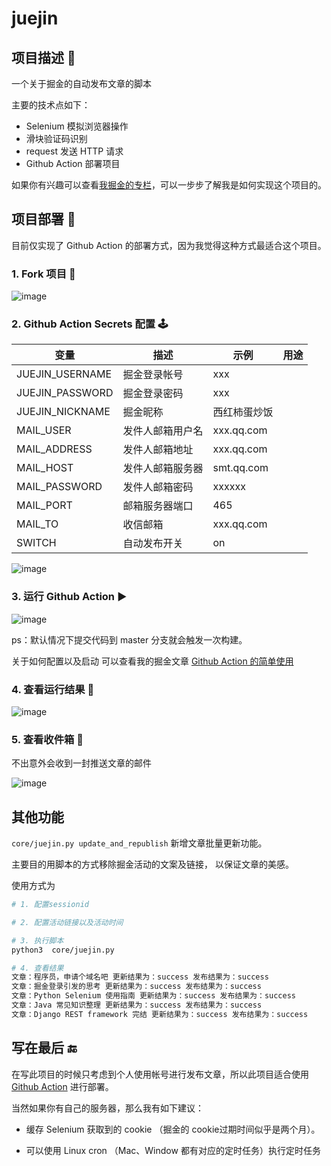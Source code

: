 # juejin


## 项目描述 🔑

一个关于掘金的自动发布文章的脚本    

主要的技术点如下：            
 
- Selenium 模拟浏览器操作     
- 滑块验证码识别 
- request 发送 HTTP 请求   
- Github Action 部署项目 

如果你有兴趣可以查看[我掘金的专栏](https://juejin.cn/column/6980219687397228551)，可以一步步了解我是如何实现这个项目的。
  

## 项目部署 🥳

目前仅实现了 Github Action 的部署方式，因为我觉得这种方式最适合这个项目。   

### 1. Fork 项目 🔗    

![image](https://user-images.githubusercontent.com/21220871/124370460-a2464f80-dcaa-11eb-85b9-fbbb8552035b.png)


### 2. Github Action Secrets 配置  🕹    

| 变量 | 描述 |  示例 | 用途 |
| --- | --- |  --- |  --- |
| JUEJIN_USERNAME | 掘金登录帐号 |  xxx | 
| JUEJIN_PASSWORD | 掘金登录密码 | xxx |
| JUEJIN_NICKNAME | 掘金昵称 | 西红柿蛋炒饭 | 
| MAIL_USER | 发件人邮箱用户名 |  xxx.qq.com | 
| MAIL_ADDRESS | 发件人邮箱地址 | xxx.qq.com |
| MAIL_HOST | 发件人邮箱服务器 | smt.qq.com |
| MAIL_PASSWORD | 发件人邮箱密码 | xxxxxx |
| MAIL_PORT | 邮箱服务器端口 |  465 |
| MAIL_TO | 收信邮箱 | xxx.qq.com |
| SWITCH | 自动发布开关 | on |

![image](https://user-images.githubusercontent.com/21220871/124370464-ba1dd380-dcaa-11eb-9c51-30cab0fdf98c.png)     


### 3. 运行  Github Action ▶️

![image](https://user-images.githubusercontent.com/21220871/124370473-cf92fd80-dcaa-11eb-8238-e8f04a8c9828.png)
    
ps：默认情况下提交代码到 master 分支就会触发一次构建。   

关于如何配置以及启动 可以查看我的掘金文章 [ Github Action 的简单使用 ](https://juejin.cn/post/6969119163293892639)    

### 4. 查看运行结果 😬

![image](https://user-images.githubusercontent.com/21220871/124370571-bc346200-dcab-11eb-9a88-3f9067dc9047.png)


### 5. 查看收件箱 📮

不出意外会收到一封推送文章的邮件

![image](https://user-images.githubusercontent.com/21220871/124370449-85118100-dcaa-11eb-99a9-9ce0c5de57ae.png)

## 其他功能

`core/juejin.py update_and_republish` 新增文章批量更新功能。

主要目的用脚本的方式移除掘金活动的文案及链接， 以保证文章的美感。   

使用方式为

```bash
# 1. 配置sessionid

# 2. 配置活动链接以及活动时间

# 3. 执行脚本
python3  core/juejin.py

# 4. 查看结果
文章：程序员，申请个域名吧 更新结果为：success 发布结果为：success
文章：掘金登录引发的思考 更新结果为：success 发布结果为：success
文章：Python Selenium 使用指南 更新结果为：success 发布结果为：success
文章：Java 常见知识整理 更新结果为：success 发布结果为：success
文章：Django REST framework 完结 更新结果为：success 发布结果为：success
```




## 写在最后 🔚

在写此项目的时候只考虑到个人使用帐号进行发布文章，所以此项目适合使用  [Github Action](https://docs.github.com/cn/actions) 进行部署。

当然如果你有自己的服务器，那么我有如下建议：     

- 缓存 Selenium 获取到的 cookie （掘金的 cookie过期时间似乎是两个月）。

- 可以使用 Linux cron （Mac、Window 都有对应的定时任务）执行定时任务
